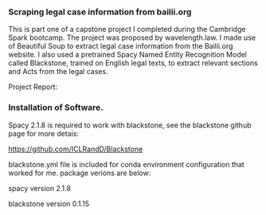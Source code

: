 
### Scraping legal case information from bailii.org

This is part one of a capstone project I completed during the Cambridge Spark bootcamp. The project was proposed by wavelength.law. I made use of Beautiful Soup to extract legal case information from the Bailii.org website. I also used a pretrained Spacy Named Entity Recognition Model called Blackstone, trained on English legal texts, to extract relevant sections and Acts from the legal cases.

Project Report: 

### Installation of Software.

Spacy 2.1.8 is required to work with blackstone, see the blackstone github page for more detais:

https://github.com/ICLRandD/Blackstone

blackstone.yml file is included for conda environment configuration that worked for me. package verions are below:

spacy version 2.1.8

blackstone version 0.1.15

